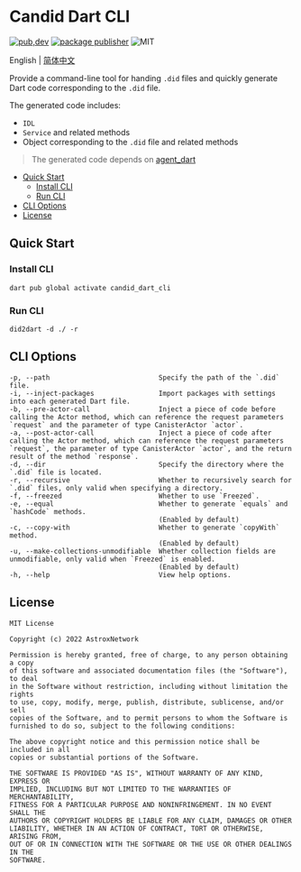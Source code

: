 # Candid Dart CLI

[![pub,dev](https://img.shields.io/pub/v/candid_dart_cli?color=%230175C2&label=candid_dart_cli&logo=dart)](https://pub.dev/packages/candid_dart_cli)
[![package publisher](https://img.shields.io/pub/publisher/candid_dart_cli.svg)](https://pub.dev/packages/candid_dart_cli/publisher)
![MIT](https://img.shields.io/github/license/AstroxNetwork/candid_dart)

English | [简体中文](README-ZH.md)

Provide a command-line tool for handing `.did` files and quickly generate Dart code corresponding to the `.did` file.

The generated code includes:

- `IDL`
- `Service` and related methods
- Object corresponding to the `.did` file and related methods

> The generated code depends on [agent_dart](https://github.com/AstroxNetwork/agent_dart)

<!-- toc -->

- [Quick Start](#quick-start)
  * [Install CLI](#install-cli)
  * [Run CLI](#run-cli)
- [CLI Options](#cli-options)
- [License](#license)

<!-- tocstop -->

## Quick Start

### Install CLI

```shell
dart pub global activate candid_dart_cli
```

### Run CLI

```shell
did2dart -d ./ -r
```

## CLI Options

```text
-p, --path                           Specify the path of the `.did` file.
-i, --inject-packages                Import packages with settings into each generated Dart file.
-b, --pre-actor-call                 Inject a piece of code before calling the Actor method, which can reference the request parameters `request` and the parameter of type CanisterActor `actor`.
-a, --post-actor-call                Inject a piece of code after calling the Actor method, which can reference the request parameters `request`, the parameter of type CanisterActor `actor`, and the return result of the method `response`.
-d, --dir                            Specify the directory where the `.did` file is located.
-r, --recursive                      Whether to recursively search for `.did` files, only valid when specifying a directory.
-f, --freezed                        Whether to use `Freezed`.
-e, --equal                          Whether to generate `equals` and `hashCode` methods.
                                     (Enabled by default)
-c, --copy-with                      Whether to generate `copyWith` method.
                                     (Enabled by default)
-u, --make-collections-unmodifiable  Whether collection fields are unmodifiable, only valid when `Freezed` is enabled.
                                     (Enabled by default)
-h, --help                           View help options.
```

## License

```text
MIT License

Copyright (c) 2022 AstroxNetwork

Permission is hereby granted, free of charge, to any person obtaining a copy
of this software and associated documentation files (the "Software"), to deal
in the Software without restriction, including without limitation the rights
to use, copy, modify, merge, publish, distribute, sublicense, and/or sell
copies of the Software, and to permit persons to whom the Software is
furnished to do so, subject to the following conditions:

The above copyright notice and this permission notice shall be included in all
copies or substantial portions of the Software.

THE SOFTWARE IS PROVIDED "AS IS", WITHOUT WARRANTY OF ANY KIND, EXPRESS OR
IMPLIED, INCLUDING BUT NOT LIMITED TO THE WARRANTIES OF MERCHANTABILITY,
FITNESS FOR A PARTICULAR PURPOSE AND NONINFRINGEMENT. IN NO EVENT SHALL THE
AUTHORS OR COPYRIGHT HOLDERS BE LIABLE FOR ANY CLAIM, DAMAGES OR OTHER
LIABILITY, WHETHER IN AN ACTION OF CONTRACT, TORT OR OTHERWISE, ARISING FROM,
OUT OF OR IN CONNECTION WITH THE SOFTWARE OR THE USE OR OTHER DEALINGS IN THE
SOFTWARE.
```
